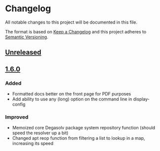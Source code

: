 # Changelog
All notable changes to this project will be documented in this file.

The format is based on [Keep a Changelog](http://keepachangelog.com/en/1.0.0/)
and this project adheres to [Semantic Versioning](http://semver.org/spec/v2.0.0.html).

## [Unreleased]

## [1.6.0]
### Added
- Formatted docs better on the front page for PDF purposes
- Add ability to use any (long) option on the command line in display-config

### Improved
- Memoized core Degasolv package system repository function (should
  speed the resolver up a bit)
- Changed apt reop function from filtering a list to lookup in a map,
  increasing its speed

[Unreleased]: https://github.com/djhaskin987/degasolv/compare/1.6.0...HEAD
[1.6.0]: https://github.com/djhaskin987/degasolv/compare/1.5.1...1.6.0
